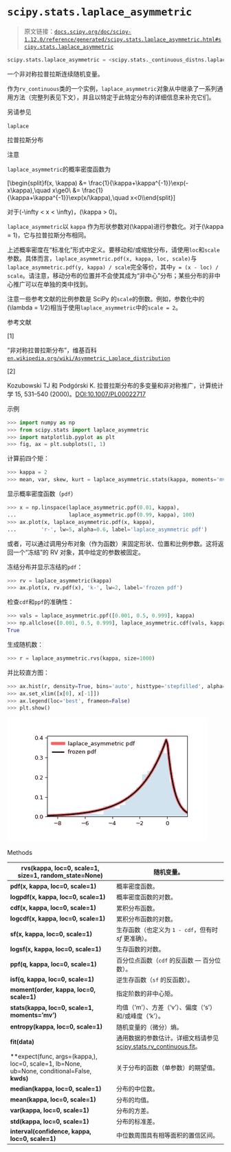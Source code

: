 # `scipy.stats.laplace_asymmetric`

> 原文链接：[`docs.scipy.org/doc/scipy-1.12.0/reference/generated/scipy.stats.laplace_asymmetric.html#scipy.stats.laplace_asymmetric`](https://docs.scipy.org/doc/scipy-1.12.0/reference/generated/scipy.stats.laplace_asymmetric.html#scipy.stats.laplace_asymmetric)

```py
scipy.stats.laplace_asymmetric = <scipy.stats._continuous_distns.laplace_asymmetric_gen object>
```

一个非对称拉普拉斯连续随机变量。

作为`rv_continuous`类的一个实例，`laplace_asymmetric`对象从中继承了一系列通用方法（完整列表见下文），并且以特定于此特定分布的详细信息来补充它们。

另请参见

`laplace`

拉普拉斯分布

注意

`laplace_asymmetric`的概率密度函数为

\[\begin{split}f(x, \kappa) &= \frac{1}{\kappa+\kappa^{-1}}\exp(-x\kappa),\quad x\ge0\\ &= \frac{1}{\kappa+\kappa^{-1}}\exp(x/\kappa),\quad x<0\\\end{split}\]

对于\(-\infty < x < \infty\)，\(\kappa > 0\)。

`laplace_asymmetric`以 `kappa` 作为形状参数对\(\kappa\)进行参数化。对于\(\kappa = 1\)，它与拉普拉斯分布相同。

上述概率密度在“标准化”形式中定义。要移动和/或缩放分布，请使用`loc`和`scale`参数。具体而言，`laplace_asymmetric.pdf(x, kappa, loc, scale)`与`laplace_asymmetric.pdf(y, kappa) / scale`完全等价，其中`y = (x - loc) / scale`。请注意，移动分布的位置并不会使其成为“非中心”分布；某些分布的非中心推广可以在单独的类中找到。

注意一些参考文献的比例参数是 SciPy 的`scale`的倒数。例如，参数化中的\(\lambda = 1/2\)相当于使用`laplace_asymmetric`中的`scale = 2`。

参考文献

[1]

“非对称拉普拉斯分布”，维基百科 [`en.wikipedia.org/wiki/Asymmetric_Laplace_distribution`](https://en.wikipedia.org/wiki/Asymmetric_Laplace_distribution)

[2]

Kozubowski TJ 和 Podgórski K. 拉普拉斯分布的多变量和非对称推广，计算统计学 15, 531–540 (2000)。[DOI:10.1007/PL00022717](https://doi.org/10.1007/PL00022717)

示例

```py
>>> import numpy as np
>>> from scipy.stats import laplace_asymmetric
>>> import matplotlib.pyplot as plt
>>> fig, ax = plt.subplots(1, 1) 
```

计算前四个矩：

```py
>>> kappa = 2
>>> mean, var, skew, kurt = laplace_asymmetric.stats(kappa, moments='mvsk') 
```

显示概率密度函数（`pdf`）

```py
>>> x = np.linspace(laplace_asymmetric.ppf(0.01, kappa),
...                 laplace_asymmetric.ppf(0.99, kappa), 100)
>>> ax.plot(x, laplace_asymmetric.pdf(x, kappa),
...        'r-', lw=5, alpha=0.6, label='laplace_asymmetric pdf') 
```

或者，可以通过调用分布对象（作为函数）来固定形状、位置和比例参数。这将返回一个“冻结”的 RV 对象，其中给定的参数被固定。

冻结分布并显示冻结的`pdf`：

```py
>>> rv = laplace_asymmetric(kappa)
>>> ax.plot(x, rv.pdf(x), 'k-', lw=2, label='frozen pdf') 
```

检查`cdf`和`ppf`的准确性：

```py
>>> vals = laplace_asymmetric.ppf([0.001, 0.5, 0.999], kappa)
>>> np.allclose([0.001, 0.5, 0.999], laplace_asymmetric.cdf(vals, kappa))
True 
```

生成随机数：

```py
>>> r = laplace_asymmetric.rvs(kappa, size=1000) 
```

并比较直方图：

```py
>>> ax.hist(r, density=True, bins='auto', histtype='stepfilled', alpha=0.2)
>>> ax.set_xlim([x[0], x[-1]])
>>> ax.legend(loc='best', frameon=False)
>>> plt.show() 
```

![../../_images/scipy-stats-laplace_asymmetric-1.png](img/2fd883a2ed5271637c4b33aa2339c2c0.png)

Methods

| **rvs(kappa, loc=0, scale=1, size=1, random_state=None)** | 随机变量。 |
| --- | --- |
| **pdf(x, kappa, loc=0, scale=1)** | 概率密度函数。 |
| **logpdf(x, kappa, loc=0, scale=1)** | 概率密度函数的对数。 |
| **cdf(x, kappa, loc=0, scale=1)** | 累积分布函数。 |
| **logcdf(x, kappa, loc=0, scale=1)** | 累积分布函数的对数。 |
| **sf(x, kappa, loc=0, scale=1)** | 生存函数（也定义为 `1 - cdf`，但有时 *sf* 更准确）。 |
| **logsf(x, kappa, loc=0, scale=1)** | 生存函数的对数。 |
| **ppf(q, kappa, loc=0, scale=1)** | 百分位点函数（`cdf` 的反函数 — 百分位数）。 |
| **isf(q, kappa, loc=0, scale=1)** | 逆生存函数（`sf` 的反函数）。 |
| **moment(order, kappa, loc=0, scale=1)** | 指定阶数的非中心矩。 |
| **stats(kappa, loc=0, scale=1, moments=’mv’)** | 均值（‘m’）、方差（‘v’）、偏度（‘s’）和/或峰度（‘k’）。 |
| **entropy(kappa, loc=0, scale=1)** | 随机变量的（微分）熵。 |
| **fit(data)** | 通用数据的参数估计。详细文档请参见 [scipy.stats.rv_continuous.fit](https://docs.scipy.org/doc/scipy/reference/generated/scipy.stats.rv_continuous.fit.html#scipy.stats.rv_continuous.fit)。 |
| **expect(func, args=(kappa,), loc=0, scale=1, lb=None, ub=None, conditional=False, **kwds)** | 关于分布的函数（单参数）的期望值。 |
| **median(kappa, loc=0, scale=1)** | 分布的中位数。 |
| **mean(kappa, loc=0, scale=1)** | 分布的均值。 |
| **var(kappa, loc=0, scale=1)** | 分布的方差。 |
| **std(kappa, loc=0, scale=1)** | 分布的标准差。 |
| **interval(confidence, kappa, loc=0, scale=1)** | 中位数周围具有相等面积的置信区间。 |
